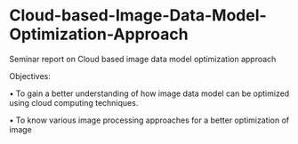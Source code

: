 # Cloud-based-Image-Data-Model-Optimization-Approach
Seminar report on Cloud based image data model optimization approach

Objectives:

• To gain a better understanding of how image data model can be optimized using
cloud computing techniques.

• To know various image processing approaches for a better optimization of
image
